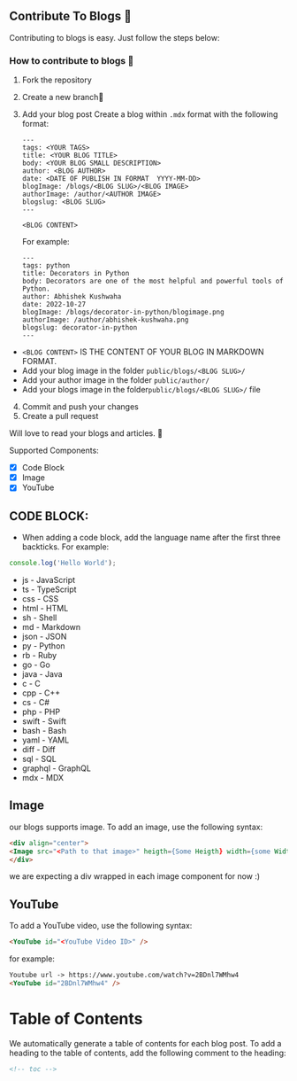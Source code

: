 ## Contribute To Blogs 📃

Contributing to blogs is easy. Just follow the steps below:

### How to contribute to blogs 👀

1. Fork the repository
2. Create a new branch🌿
3. Add your blog post
   Create a blog within `.mdx` format with the following format:

   ```
   ---
   tags: <YOUR TAGS>
   title: <YOUR BLOG TITLE>
   body: <YOUR BLOG SMALL DESCRIPTION>
   author: <BLOG AUTHOR>
   date: <DATE OF PUBLISH IN FORMAT  YYYY-MM-DD>
   blogImage: /blogs/<BLOG SLUG>/<BLOG IMAGE>
   authorImage: /author/<AUTHOR IMAGE>
   blogslug: <BLOG SLUG>
   ---

   <BLOG CONTENT>

   ```

   For example:

   ```
   ---
   tags: python
   title: Decorators in Python
   body: Decorators are one of the most helpful and powerful tools of Python.
   author: Abhishek Kushwaha
   date: 2022-10-27
   blogImage: /blogs/decorator-in-python/blogimage.png
   authorImage: /author/abhishek-kushwaha.png
   blogslug: decorator-in-python
   ---
   ```

- `<BLOG CONTENT>` IS THE CONTENT OF YOUR BLOG IN MARKDOWN FORMAT.
- Add your blog image in the folder `public/blogs/<BLOG SLUG>/`
- Add your author image in the folder `public/author/`
- Add your blogs image in the folder`public/blogs/<BLOG SLUG>/` file

4. Commit and push your changes
5. Create a pull request

Will love to read your blogs and articles. 🤩

Supported Components:

- [x] Code Block
- [x] Image
- [x] YouTube

## CODE BLOCK:

- When adding a code block, add the language name after the first three backticks. For example:

```js
console.log('Hello World');
```

- js - JavaScript
- ts - TypeScript
- css - CSS
- html - HTML
- sh - Shell
- md - Markdown
- json - JSON
- py - Python
- rb - Ruby
- go - Go
- java - Java
- c - C
- cpp - C++
- cs - C#
- php - PHP
- swift - Swift
- bash - Bash
- yaml - YAML
- diff - Diff
- sql - SQL
- graphql - GraphQL
- mdx - MDX

## Image

our blogs supports image. To add an image, use the following syntax:

```md
<div align="center">
<Image src="<Path to that image>" heigth={Some Heigth} width={some Width}>
</div>
```

we are expecting a div wrapped in each image component for now :)

## YouTube

To add a YouTube video, use the following syntax:

```md
<YouTube id="<YouTube Video ID>" />
```

for example:

```md
Youtube url -> https://www.youtube.com/watch?v=2BDnl7WMhw4
<YouTube id="2BDnl7WMhw4" />
```

# Table of Contents

We automatically generate a table of contents for each blog post. To add a heading to the table of contents, add the following comment to the heading:

```md
<!-- toc -->
```
